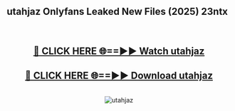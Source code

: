 <h2>utahjaz Onlyfans Leaked New Files (2025) 23ntx</h2>
<br>
<div align="center">
<h2><a href="https://mediafiles.top/utahjaz&ref=git" rel="nofollow">🔴 CLICK HERE 🌐==►► Watch utahjaz</a></h2>
<h2><a href="https://mediafiles.top/utahjaz&ref=git" rel="nofollow">🔴 CLICK HERE 🌐==►► Download utahjaz</a></h2>
<br>
<a href="https://mediafiles.top/utahjaz&ref=git" rel="nofollow" data-target="animated-image.originalLink"><img src="https://i.ibb.co.com/xMMVF88/686577567.gif" alt="utahjaz" style="max-width: 100%; display: inline-block;" data-target="animated-image.originalImage"></a>
</div>
<br>
<br>